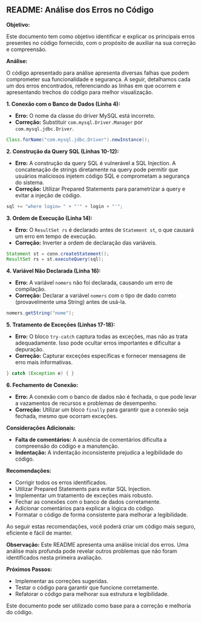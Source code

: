 ## README: Análise dos Erros no Código

**Objetivo:**

Este documento tem como objetivo identificar e explicar os principais erros presentes no código fornecido, com o propósito de auxiliar na sua correção e compreensão. 

**Análise:**

O código apresentado para análise apresenta diversas falhas que podem comprometer sua funcionalidade e segurança. A seguir, detalhamos cada um dos erros encontrados, referenciando as linhas em que ocorrem e apresentando trechos do código para melhor visualização.

**1. Conexão com o Banco de Dados (Linha 4):**
* **Erro:** O nome da classe do driver MySQL está incorreto.
* **Correção:** Substituir `com.mysql.Driver.Manager` por `com.mysql.jdbc.Driver`.

```java
Class.forName("com.mysql.jdbc.Driver").newInstance();
```

**2. Construção da Query SQL (Linhas 10-12):**
* **Erro:** A construção da query SQL é vulnerável a SQL Injection. A concatenação de strings diretamente na query pode permitir que usuários maliciosos injetem código SQL e comprometam a segurança do sistema.
* **Correção:** Utilizar Prepared Statements para parametrizar a query e evitar a injeção de código.

```java
sql += "where login= " + "'" + login + "'";
```

**3. Ordem de Execução (Linha 14):**
* **Erro:** O `ResultSet rs` é declarado antes de `Statement st`, o que causará um erro em tempo de execução.
* **Correção:** Inverter a ordem de declaração das variáveis.

```java
Statement st = conn.createStatement();
ResultSet rs = st.executeQuery(sql);
```

**4. Variável Não Declarada (Linha 16):**
* **Erro:** A variável `nomers` não foi declarada, causando um erro de compilação.
* **Correção:** Declarar a variável `nomers` com o tipo de dado correto (provavelmente uma String) antes de usá-la.

```java
nomers.getString("nome");
```

**5. Tratamento de Exceções (Linhas 17-18):**
* **Erro:** O bloco `try-catch` captura todas as exceções, mas não as trata adequadamente. Isso pode ocultar erros importantes e dificultar a depuração.
* **Correção:** Capturar exceções específicas e fornecer mensagens de erro mais informativas.

```java
} catch (Exception e) { }
```

**6. Fechamento de Conexão:**
* **Erro:** A conexão com o banco de dados não é fechada, o que pode levar a vazamentos de recursos e problemas de desempenho.
* **Correção:** Utilizar um bloco `finally` para garantir que a conexão seja fechada, mesmo que ocorram exceções.

**Considerações Adicionais:**

* **Falta de comentários:** A ausência de comentários dificulta a compreensão do código e a manutenção.
* **Indentação:** A indentação inconsistente prejudica a legibilidade do código.

**Recomendações:**

* Corrigir todos os erros identificados.
* Utilizar Prepared Statements para evitar SQL Injection.
* Implementar um tratamento de exceções mais robusto.
* Fechar as conexões com o banco de dados corretamente.
* Adicionar comentários para explicar a lógica do código.
* Formatar o código de forma consistente para melhorar a legibilidade.

Ao seguir estas recomendações, você poderá criar um código mais seguro, eficiente e fácil de manter.

**Observação:** Este README apresenta uma análise inicial dos erros. Uma análise mais profunda pode revelar outros problemas que não foram identificados nesta primeira avaliação.

**Próximos Passos:**

* Implementar as correções sugeridas.
* Testar o código para garantir que funcione corretamente.
* Refatorar o código para melhorar sua estrutura e legibilidade.

Este documento pode ser utilizado como base para a correção e melhoria do código.
